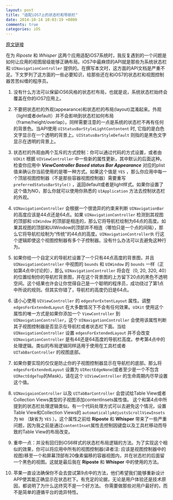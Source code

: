 ```yaml
---
layout: post
title: "适配iOS7上的状态栏和导航栏"
date: 2014-10-14 10:03:19 +0800
comments: true
categories: iOS
---
```


[原文链接](http://blog.jaredsinclair.com/post/61507315630/wrestling-with-status-bars-and-navigation-bars-on-ios-7)

在为 *Riposte* 和 *Whisper* 这两个应用适配iOS7系统时，我反复遇到的一个问题是如何让应用的视图层级能够正确布局。iOS7中最麻烦的API就是那些为系统状态栏和 `UINavigationController` 提供的。在撰写本文时，这方面的API文档是严重不足。下文罗列了这方面的一些必要知识，给那些还在和iOS7的状态栏和视图控制器苦苦纠缠的程序员。
  
1. 没有什么方法可以保留iOS6风格的状态栏布局，也就是说，系统状态栏始终会覆盖在你的iOS7应用上。 

2. 不要把状态栏的外观(appearance)和状态栏的布局(layout)混淆起来。外观（light或者default）并不会影响到状态栏如何布局（frame/height/overlap）。同样需要注意的一点是系统的状态栏不再有任何的背景色。当API使用 `UIStatusBarStyleLightContontent` 时, 它指的是白色文字显示在一个透明的背景上。`UIStatusBarStyleDefault` 则指的是黑色文字显示在透明的背景上。  

3. 状态栏的外观由两个互斥的方式控制：你可以通过代码的方式设置，或者由 `UIKit` 根据 `UIViewController` 中一些新的属性更新，其中默认的后面这种。检查你应用中 ***ViewController Based status Bar Appearance*** 对应的plist值来确认你当前使用的是哪一种方式。如果这个值是 `YES` ，那么你应用中每一个顶层视图控制器（不是那些容器视图控制器）需要重写 `preferredStatusBarStyle()` ，返回default或者是light样式。如果你设置了这个值为NO，那么你就可以使用你熟悉的 `UIApplication` 方法去控制状态栏的外观。
4. `UINavigationController` 会根据一个很诡异的约束来判断 `UINavigationBar` 的高度应该是44点还是64点。如果 `UINavigationController` 检测到其视图的顶部和 `UIWindow` 的顶部是相连的，那么它将导航栏绘制为64点的高度。如果其视图的顶部和UIWindow的顶部并不相连（哪怕只是一个点的间隔），那么它将导航栏绘制为“传统”的44点的高度。`UINavigationController执` 行这个逻辑即使这个视图控制器有多个子控制器。没有什么办法可以去避免这种行为。
    
5. 如果你给一个自定义的导航栏设置了一个只有44点高度的背景图，并且 `UINavigationController` 中视图的 `bounds` 和 `UIWindow` 的 `bounds` 一样（正如第4点中讨论的），那么 `UINavigationController` 将会在（0, 20, 320, 40）的位置绘制你的导航栏背景图，并在这个背景图的上方留下20点的黑色不透明空间。这个结果也许会让你觉得自己是一个聪明的程序员，成功绕过了第1点中所说的规则。但其实你错了，导航栏的高度仍旧是64点。  

6. 请小心使用 `UIViewController` 的 `edgesForExtentLayout` 属性。调整 `edgesForExtendedLayout` 在大多数情况下不会有任何效果。`UIKit` 使用这个属性的唯一方式是如果你添加一个 `ViewController` 到 `UINavigationController`，这个 `UINavigationController` 会使用该属性判断其子视图控制器是否显示在导航栏或者状态栏下面。当给 `UINavigationController` 设置 `edgesForExtendedLayout` 并不会改变 `UINavigationController` 是有44还是64高度的导航栏高度。参考第4点中的处理逻辑。类似的布局逻辑同样适用于使用在工具栏或者 `UITabBarController` 的视图底部。  

7. 如果你要实现的仅仅是防止你的子视图控制器显示在导航栏的底部。那么将 `edgesForExtendedLayout` 设置为 `UIRectEdgeNone`(或者至少是一个不包含`UIRectEdgeTop`的Mask)，请在这个 `UIViewController` 的生命周期内尽早设置这个值。  

8. `UINavigaionController` 以及 `UITabBarController` 会尝试给Table View或者Collection Views类型的子视图添加contentInsets属性值。 这个和第4点中所提到的状态栏处理逻辑类似。有一个代码处理方式可以去避免这个情况，设置 Table View和Collection Views的 `automaticallyAdjustsScrollViewInsets` 为 `NO` （缺省为 `YES` ）。这个属性之前给 **Riposte** 和 **Whisper** 带来了一些严重问题，因为我之前是通过`contentInset`属性去控制因键盘以及工具栏移动而导致的Table View的布局改变。

9. 重申一点：并没有回归到iOS6样式的状态栏布局逻辑的方法。为了实现这个相似的效果，你可以将应用中所有的视图控制器(译者注: 应该是视图控制器中的视图)移至一个和屏幕顶部有20像素偏移的容器视图内，并在状态栏的后面留一个黑色的视图。这就是最后我在 **Riposte** 和 **Whisper** 中的使用的方法。  

10. 苹果一直设法确保你不会去尝试第9点中的方法，他们希望我们能够重新设计APP使其能正确显示在状态栏下。有充足的论据，无论是用户体验还是技术原因，都说明了为什么这终究不是一个好方法。 你需要做那些对用户最好的，而不是简单的遵循平台的诡异特性。
